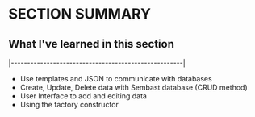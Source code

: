 # SECTION SUMMARY

## What I've learned in this section
|-----------------------------------------------------|

- Use templates and JSON to communicate with databases
- Create, Update, Delete data with Sembast database (CRUD method)
- User Interface to add and editing data
- Using the factory constructor
